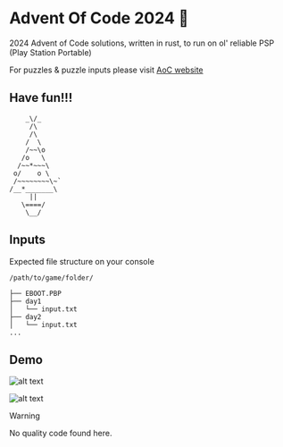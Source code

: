 # Advent Of Code 2024 :christmas_tree:

2024 Advent of Code solutions, written in rust, to run on ol' reliable PSP (Play Station Portable)

For puzzles & puzzle inputs please visit [AoC website](https://adventofcode.com/2024)

## Have fun!!!

```
    _\/_
     /\
     /\
    /  \
    /~~\o
   /o   \
  /~~*~~~\
 o/    o \
 /~~~~~~~~\~`
/__*_______\
     ||
   \====/
    \__/
```

## Inputs

Expected file structure on your console

```
/path/to/game/folder/

├── EBOOT.PBP
├── day1
│   └── input.txt
├── day2
│   └── input.txt
...
```

## Demo

![alt text](https://github.com/vi-me-vi/aoc2024/blob/main/demo1.jpg?raw=true "demo 1")

![alt text](https://github.com/vi-me-vi/aoc2024/blob/main/demo2.bmp?raw=true "demo 2")

> [!WARNING]
> No quality code found here.
